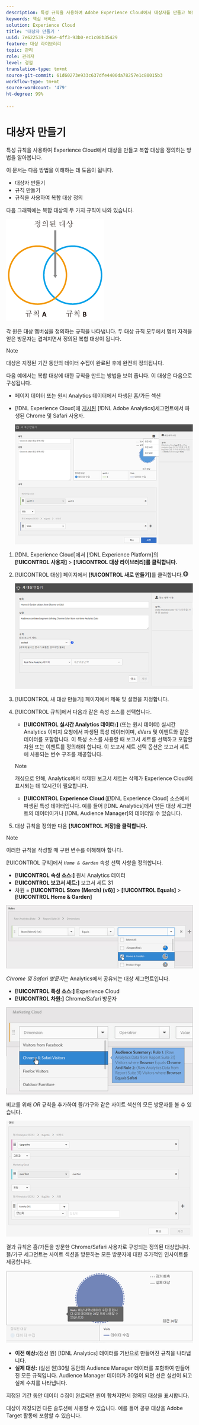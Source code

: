 ```yaml
---
description: 특성 규칙을 사용하여 Adobe Experience Cloud에서 대상자를 만들고 복합 대상자를 정의하는 방법을 알아봅니다.
keywords: 핵심 서비스
solution: Experience Cloud
title: '대상자 만들기 '
uuid: 7e622539-296e-4ff3-93b0-ec1c08b35429
feature: 대상 라이브러리
topic: 관리
role: 관리자
level: 경험
translation-type: tm+mt
source-git-commit: 61d60273e933c637dfe4400da78257e1c80015b3
workflow-type: tm+mt
source-wordcount: '479'
ht-degree: 99%

---
```



# 대상자 만들기

특성 규칙을 사용하여 Experience Cloud에서 대상을 만들고 복합 대상을 정의하는 방법을 알아봅니다.

이 문서는 다음 방법을 이해하는 데 도움이 됩니다.

* 대상자 만들기
* 규칙 만들기
* 규칙을 사용하여 복합 대상 정의

다음 그래픽에는 복합 대상의 두 가지 규칙이 나와 있습니다.

![](assets/audience_sharing.png)

각 원은 대상 멤버십을 정의하는 규칙을 나타냅니다. 두 대상 규칙 모두에서 멤버 자격을 얻은 방문자는 겹쳐지면서 정의된 복합 대상이 됩니다.

>[!NOTE]
>
>대상은 지정된 기간 동안의 데이터 수집이 완료된 후에 완전히 정의됩니다.

다음 예에서는 복합 대상에 대한 규칙을 만드는 방법을 보여 줍니다. 이 대상은 다음으로 구성됩니다.

* 페이지 데이터 또는 원시 Analytics 데이터에서 파생된 홈/가든 섹션
* [!DNL Experience Cloud]에 [게시된](../audience-library/audience-library.md#task_32FEEFE0B32E4E388CD4D892D727282A) [!DNL Adobe Analytics]세그먼트에서 파생된 Chrome 및 Safari 사용자.

   ![](assets/audience_create.png)

1. [!DNL Experience Cloud]에서 [!DNL Experience Platform]의 **[!UICONTROL 사용자]** > **[!UICONTROL 대상 라이브러리]를 클릭합니다.**
1. [!UICONTROL 대상] 페이지에서 **[!UICONTROL 새로 만들기]**&#x200B;를 클릭합니다.![](assets/add_icon_small.png)

   ![단계 결과](assets/audience_create_new.png)

1. [!UICONTROL 새 대상 만들기] 페이지에서 제목 및 설명을 지정합니다.
1. [!UICONTROL 규칙]에서 다음과 같은 속성 소스를 선택합니다. 

   * **[!UICONTROL 실시간 Analytics 데이터:]** (또는 원시 데이터) 실시간 Analytics 이미지 요청에서 파생된 특성 데이터이며, eVars 및 이벤트와 같은 데이터를 포함합니다. 이 특성 소스를 사용할 때 보고서 세트를 선택하고 포함할 차원 또는 이벤트를 정의해야 합니다. 이 보고서 세트 선택 옵션은 보고서 세트에 사용되는 변수 구조를 제공합니다.
   >[!NOTE]
   >
   >캐싱으로 인해, Analytics에서 삭제된 보고서 세트는 삭제가 Experience Cloud에 표시되는 데 12시간이 필요합니다.

   * **[!UICONTROL Experience Cloud:]**[!DNL Experience Cloud] 소스에서 파생된 특성 데이터입니다. 예를 들어 [!DNL Analytics]에서 만든 대상 세그먼트의 데이터이거나 [!DNL Audience Manager]의 데이터일 수 있습니다.

1. 대상 규칙을 정의한 다음 **[!UICONTROL 저장]을 클릭합니다.**

>[!NOTE]
>
>이러한 규칙을 작성할 때 구현 변수를 이해해야 합니다.

[!UICONTROL 규칙]에서 *`Home & Garden`* 속성 선택 사항을 정의합니다.

* **[!UICONTROL 속성 소스:]** 원시 Analytics 데이터
* **[!UICONTROL 보고서 세트:]** 보고서 세트 31
* 차원 = **[!UICONTROL Store (Merch) (v6)]** > **[!UICONTROL Equals]** > **[!UICONTROL Home &amp; Garden]**

![](assets/home_garden.png)

*Chrome 및 Safari 방문자*&#x200B;는 Analytics에서 공유되는 대상 세그먼트입니다.

* **[!UICONTROL 특성 소스:]** Experience Cloud
* **[!UICONTROL 차원:]** Chrome/Safari 방문자

![](assets/chrome_safari.png)

비교를 위해 *OR* 규칙을 추가하여 뜰/가구와 같은 사이트 섹션의 모든 방문자를 볼 수 있습니다.

![](assets/audiences_rule_patio.png)

결과 규칙은 홈/가든을 방문한 Chrome/Safari 사용자로 구성되는 정의된 대상입니다. 뜰/가구 세그먼트는 사이트 섹션을 방문하는 모든 방문자에 대한 추가적인 인사이트를 제공합니다.

![](assets/defined_audience.png)

* **이전 예상:**(점선 원) [!DNL Analytics] 데이터를 기반으로 만들어진 규칙을 나타냅니다.
* **실제 대상:** (실선 원)30일 동안의 Audience Manager 데이터를 포함하여 만들어진 모든 규칙입니다. Audience Manager 데이터가 30일이 되면 선은 실선이 되고 실제 수치를 나타냅니다.

지정된 기간 동안 데이터 수집이 완료되면 원이 합쳐지면서 정의된 대상을 표시합니다.

대상이 저장되면 다른 솔루션에 사용할 수 있습니다. 예를 들어 공유 대상을 Adobe Target 활동에 포함할 수 있습니다.
